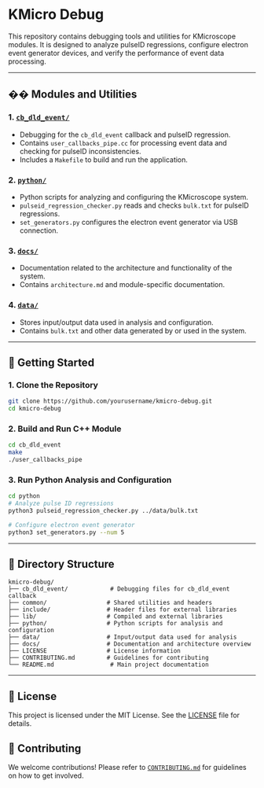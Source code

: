 # KMicro Debug

This repository contains debugging tools and utilities for KMicroscope modules. It is designed to analyze pulseID regressions, configure electron event generator devices, and verify the performance of event data processing.

---

## �� Modules and Utilities

### 1. [`cb_dld_event/`](./cb_dld_event/)
- Debugging for the `cb_dld_event` callback and pulseID regression.
- Contains `user_callbacks_pipe.cc` for processing event data and checking for pulseID inconsistencies.
- Includes a `Makefile` to build and run the application.

### 2. [`python/`](./python/)
- Python scripts for analyzing and configuring the KMicroscope system.
- `pulseid_regression_checker.py` reads and checks `bulk.txt` for pulseID regressions.
- `set_generators.py` configures the electron event generator via USB connection.

### 3. [`docs/`](./docs/)
- Documentation related to the architecture and functionality of the system.
- Contains `architecture.md` and module-specific documentation.

### 4. [`data/`](./data/)
- Stores input/output data used in analysis and configuration.
- Contains `bulk.txt` and other data generated by or used in the system.

---

## 🚀 Getting Started

### 1. Clone the Repository
```bash
git clone https://github.com/yourusername/kmicro-debug.git
cd kmicro-debug
```

### 2. Build and Run C++ Module
```bash
cd cb_dld_event
make
./user_callbacks_pipe
```

### 3. Run Python Analysis and Configuration
```bash
cd python
# Analyze pulse ID regressions
python3 pulseid_regression_checker.py ../data/bulk.txt

# Configure electron event generator
python3 set_generators.py --num 5
```

---

## 📄 Directory Structure
```
kmicro-debug/
├── cb_dld_event/            # Debugging files for cb_dld_event callback
├── common/                 # Shared utilities and headers
├── include/                # Header files for external libraries
├── lib/                    # Compiled and external libraries
├── python/                 # Python scripts for analysis and configuration
├── data/                   # Input/output data used for analysis
├── docs/                   # Documentation and architecture overview
├── LICENSE                 # License information
├── CONTRIBUTING.md         # Guidelines for contributing
└── README.md                # Main project documentation
```

---

## 📄 License
This project is licensed under the MIT License. See the [LICENSE](LICENSE) file for details.

## 🤝 Contributing
We welcome contributions! Please refer to [`CONTRIBUTING.md`](./CONTRIBUTING.md) for guidelines on how to get involved.


